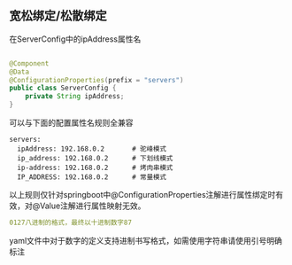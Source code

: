 ## 宽松绑定/松散绑定

在ServerConfig中的ipAddress属性名

```JAVA

@Component
@Data
@ConfigurationProperties(prefix = "servers")
public class ServerConfig {
    private String ipAddress;
}
```

可以与下面的配置属性名规则全兼容

```YML
servers:
  ipAddress: 192.168.0.2       # 驼峰模式
  ip_address: 192.168.0.2      # 下划线模式
  ip-address: 192.168.0.2      # 烤肉串模式
  IP_ADDRESS: 192.168.0.2      # 常量模式
```

以上规则仅针对springboot中@ConfigurationProperties注解进行属性绑定时有效，对@Value注解进行属性映射无效。

````yaml
0127八进制的格式，最终以十进制数字87
````

yaml文件中对于数字的定义支持进制书写格式，如需使用字符串请使用引号明确标注